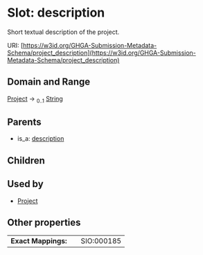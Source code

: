 
# Slot: description


Short textual description of the project.

URI: [https://w3id.org/GHGA-Submission-Metadata-Schema/project_description](https://w3id.org/GHGA-Submission-Metadata-Schema/project_description)


## Domain and Range

[Project](Project.md) &#8594;  <sub>0..1</sub> [String](types/String.md)

## Parents

 *  is_a: [description](description.md)

## Children


## Used by

 * [Project](Project.md)

## Other properties

|  |  |  |
| --- | --- | --- |
| **Exact Mappings:** | | SIO:000185 |

